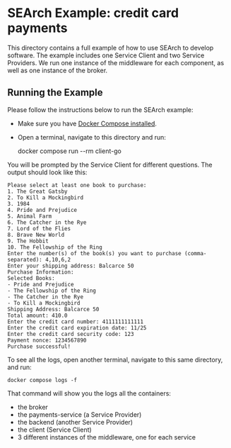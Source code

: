 # SEArch Example: credit card payments

This directory contains a full example of how to use SEArch to develop software. The example includes one Service Client and two Service Providers. We run one instance of the middleware for each component, as well as one instance of the broker.

## Running the Example

Please follow the instructions below to run the SEArch example:

- Make sure you have [Docker Compose installed](https://docs.docker.com/compose/install/).
- Open a terminal, navigate to this directory and run:


    docker compose run --rm client-go

You will be prompted by the Service Client for different questions. The output should look like this:

```
Please select at least one book to purchase:
1. The Great Gatsby
2. To Kill a Mockingbird
3. 1984
4. Pride and Prejudice
5. Animal Farm
6. The Catcher in the Rye
7. Lord of the Flies
8. Brave New World
9. The Hobbit
10. The Fellowship of the Ring
Enter the number(s) of the book(s) you want to purchase (comma-separated): 4,10,6,2
Enter your shipping address: Balcarce 50
Purchase Information:
Selected Books:
- Pride and Prejudice
- The Fellowship of the Ring
- The Catcher in the Rye
- To Kill a Mockingbird
Shipping Address: Balcarce 50
Total amount: 410.0
Enter the credit card number: 4111111111111
Enter the credit card expiration date: 11/25
Enter the credit card security code: 123
Payment nonce: 1234567890
Purchase successful!
```


To see all the logs, open another terminal, navigate to this same directory, and run:

    docker compose logs -f

That command will show you the logs all the containers:

- the broker
- the payments-service (a Service Provider)
- the backend (another Service Provider)
- the client (Service Client)
- 3 different instances of the middleware, one for each service

